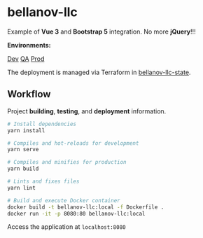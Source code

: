# bellanov-llc

Example of **Vue 3** and **Bootstrap 5** integration. No more **jQuery**!!!

**Environments:**

[Dev](https://bellanov-llc-dev-iuj6vc72wa-uc.a.run.app/)
[QA](https://bellanov-llc-qa-7td3j4wmyq-uc.a.run.app/)
[Prod](https://bellanov-llc-prod-6gpfnq26tq-uc.a.run.app/)

The deployment is managed via Terraform in [bellanov-llc-state](https://github.com/bellanov/bellanov-llc-state).

## Workflow

Project **building**, **testing**, and **deployment** information.

```sh
# Install dependencies
yarn install

# Compiles and hot-reloads for development
yarn serve

# Compiles and minifies for production
yarn build

# Lints and fixes files
yarn lint

# Build and execute Docker container
docker build -t bellanov-llc:local -f Dockerfile .
docker run -it -p 8080:80 bellanov-llc:local
```

Access the application at `localhost:8080`
